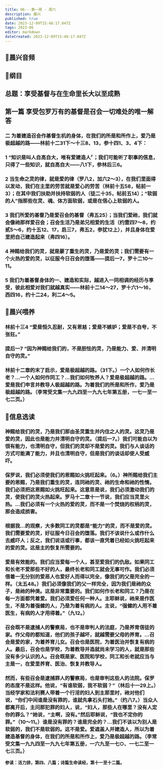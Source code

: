```yaml
---
title: 06---第一周 · 周六
description: 晨兴
published: true
date: 2023-12-09T15:48:17.047Z
tags: 2023-06
editor: markdown
dateCreated: 2023-12-09T15:48:17.047Z
---
```


## 🎵晨兴音频

## 📖纲目

## **总题：享受基督与在生命里长大以至成熟**

## **第一篇 享受包罗万有的基督是召会一切难处的唯一解答**

### **二 为着建造召会作基督生机的身体，在我们的所是和所作上，爱乃是极超越的路——林前十二31下～十三8、13，参十四1、3、4下：**

### **1 “知识是叫人自高自大，唯有爱建造人〞；我们可能听了职事的信息，只得了一些知识，就自高自大——八1下，参林后三6。**

### **2 当生命之灵的律，就是爱的律（罗八2，加六2～3），在我们里面得以发动，我们在主里的劳苦就是爱心的劳苦（林前十五58，帖前一3）；在其中我们扶助并扶持软弱的人（徒二十35，帖前五14）；“软弱的人”指那些在灵、魂、体方面软弱，或是在信心上软弱的人。**

### **3 我们所爱的基督乃是爱召会的基督（弗五25）；当我们爱祂，我们就会像祂那样爱召会；召会生活乃是弟兄相爱的生活（约壹四7～8，约贰5～6，约十五12、17，启三7，弗五2，参犹12上），并且身体在爱里把自己建造起来（弗四16）。**

### **4 神赐给我们的灵，就是蒙了重生的灵，乃是爱的灵；我们需要有一个火热的爱的灵，以征服今日召会的堕落——提后一7，罗十二10～11。**

### **5 我们为着基督身体的一、建造和实际，越进入一同相调的经历与享受，彼此相爱对我们就越真实——林前十二14～27，罗十六1～16，西四16，约十二24，利二4～5。**

## 📖晨兴喂养

### 林前十三4   “爱是恒久忍耐，又有恩慈；爱是不嫉妒；爱是不自夸，不张狂。”

### 提后一7   “因为神赐给我们的，不是胆怯的灵，乃是能力、爱、并清明自守的灵。”

### 林前十二章的末了启示，爱是极超越的路。（31下。）一个人如何作长老？…一个人如何作同工？…我们如何牧养人？爱是极超越的路。…爱是我们申言并教导人极超越的路。为着我们的所是和所作，爱乃是极超越的路。（李常受文集一九九四至一九九七年第五册，一七一至一七二页。）

## 📖信息选读

### 神赐给我们的灵，乃是我们那由圣灵重生并内住之人的灵。这灵乃是爱的灵，因此也是能力并清明自守的灵。（提后一7。）我们可能自以为很有能力，也清明自守，但我们的灵却不是爱的灵。我们与人谈话的方式可能满了能力，并且也清明自守，但是我们的谈话却使人受威吓。

### 保罗说，我们必须使我们的恩赐如火挑旺起来。（6。）神所赐给我们主要的恩赐，乃是我们重生的灵，连同祂的灵、祂的生命和祂的性情。我们必须把这恩赐如火挑旺起来。这意思是说，我们必须激动我们的灵，使我们的灵火热起来。罗马十二章十一节说，我们应当灵里火热。…我们必须有一个火热的爱的灵，而不是一个焚烧的权柄的灵，那会造成损害。

### 根据我…的观察，大多数同工的灵都是“能力”的灵，而不是爱的灵。我们需要爱的灵，好征服今日召会的堕落。我们不该说什么或作什么去威吓人；反之，我们说话或行事，都该一直凭着已经如火挑旺起来的爱的灵。这是主的恢复所需要的。

### 爱是有效能的。我们应当爱每一个人，甚至爱我们的仇敌。如果同工和长老不爱那些不好的人，最终长老和同工就会无事可作。我们必须借着一无分别的爱恶人也爱好人而得以完全，像我们的父是完全的一样。（太五48。）我们必须像我们的父一样完全，因为我们是祂的众子，是祂的种类。这是非常重要的。我们如何作长老和同工？乃是在每一方面都凭着爱。我们必须爱任何一种人。主耶稣说，祂来是作医生，不是为着强健的人，乃是为着有病的人。主说，“强健的人用不着医生，有病的人才用得着。”（九12。）

### 召会既不是逮捕人的警察局，也不是审判人的法庭，乃是养育信徒的家。作父母的都知道，他们的孩子越坏，就越需要父母的养育。…召会是爱的家，为着养育儿女。召会也是医院，为着医治并恢复有病的人。最后，召会也是学校，为着教导并造就尚未学习的人，就是那些没有多少认识的人。召会既是家、医院和学校，同工和长老就应当与主是一，在爱里养育、医治、恢复并教导人。

### 然而，有些召会是逮捕罪人的警察局，也是审判这些人的法院。保罗的态度不是这样。他说，“有谁软弱，我不软弱？”（林后十一29上。）当经学家和法利赛人带着一个行淫的妇人到主那里时，祂对他们说，“你们中间谁是没有罪的，谁就先拿石头打她。”（约八7。）当众人都离开后，主问那犯罪的妇人，说，“妇人，那些人在哪里？没有人定你的罪么？”她说，“主啊，没有。”然后耶稣说，“我也不定你的罪。”（10～11。）谁是没有罪的？谁是完全的？…我们不该以为别人是软弱的，我们不是软弱的。这不是爱。爱遮盖人并建造人，所以为着建造基督的身体，在我们的所是和所作上，爱乃是极超越的路。（李常受文集一九九四至一九九七年第五册，一六九至一七○、一七二至一七三页。）

**参读：活力排，第四、八篇；诗篇生命读经，第十一至十二篇。**